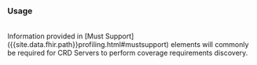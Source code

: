 <!--- Text entered into this file will appear at the top of the profiles page before the Formal Views of the profile content. -->

### Usage
<br/>
Information provided in [Must Support]({{site.data.fhir.path}}profiling.html#mustsupport) elements will commonly be required for CRD Servers to perform coverage requirements discovery.
<br/>
